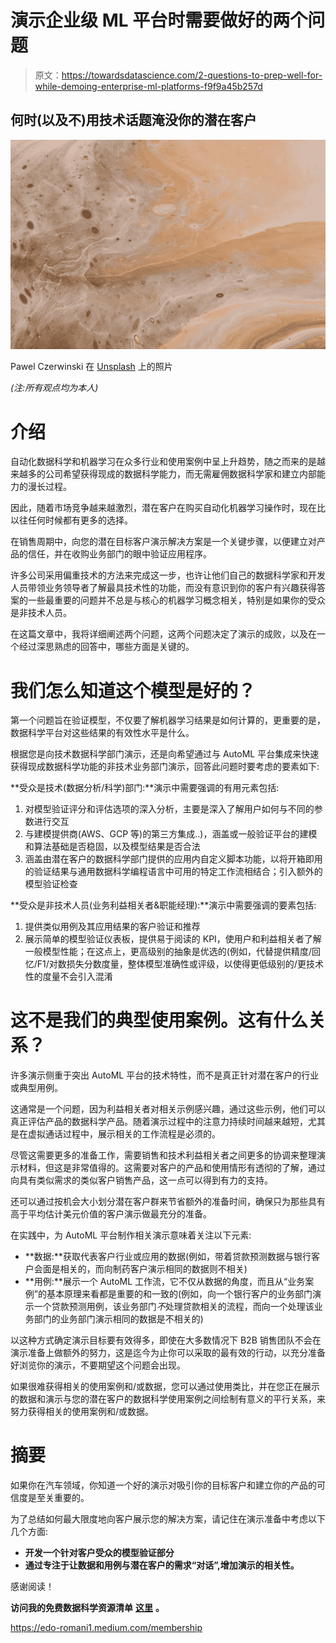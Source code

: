 # 演示企业级 ML 平台时需要做好的两个问题

> 原文：<https://towardsdatascience.com/2-questions-to-prep-well-for-while-demoing-enterprise-ml-platforms-f9f9a45b257d>

## 何时(以及不)用技术话题淹没你的潜在客户

![](img/2d923a6a086ca4b4479c2ffe909826d7.png)

Pawel Czerwinski 在 [Unsplash](https://unsplash.com?utm_source=medium&utm_medium=referral) 上的照片

*(注:所有观点均为本人)*

# 介绍

自动化数据科学和机器学习在众多行业和使用案例中呈上升趋势，随之而来的是越来越多的公司希望获得现成的数据科学能力，而无需雇佣数据科学家和建立内部能力的漫长过程。

因此，随着市场竞争越来越激烈，潜在客户在购买自动化机器学习操作时，现在比以往任何时候都有更多的选择。

在销售周期中，向您的潜在目标客户演示解决方案是一个关键步骤，以便建立对产品的信任，并在收购业务部门的眼中验证应用程序。

许多公司采用偏重技术的方法来完成这一步，也许让他们自己的数据科学家和开发人员带领业务领导者了解最具技术性的功能，而没有意识到你的客户有兴趣获得答案的一些最重要的问题并不总是与核心的机器学习概念相关，特别是如果你的受众是非技术人员。

在这篇文章中，我将详细阐述两个问题，这两个问题决定了演示的成败，以及在一个经过深思熟虑的回答中，哪些方面是关键的。

# 我们怎么知道这个模型是好的？

第一个问题旨在验证模型，不仅要了解机器学习结果是如何计算的，更重要的是，数据科学平台对这些结果的有效性水平是什么。

根据您是向技术数据科学部门演示，还是向希望通过与 AutoML 平台集成来快速获得现成数据科学功能的非技术业务部门演示，回答此问题时要考虑的要素如下:

**受众是技术(数据分析/科学)部门:**演示中需要强调的有用元素包括:

1.  对模型验证评分和评估选项的深入分析，主要是深入了解用户如何与不同的参数进行交互
2.  与建模提供商(AWS、GCP 等)的第三方集成..)，涵盖或一般验证平台的建模和算法基础是否稳固，以及模型结果是否合法
3.  涵盖由潜在客户的数据科学部门提供的应用内自定义脚本功能，以将开箱即用的验证结果与通用数据科学编程语言中可用的特定工作流相结合；引入额外的模型验证检查

**受众是非技术人员(业务利益相关者&职能经理):**演示中需要强调的要素包括:

1.  提供类似用例及其应用结果的客户验证和推荐
2.  展示简单的模型验证仪表板，提供易于阅读的 KPI，使用户和利益相关者了解一般模型性能；在这点上，更高级别的抽象是优选的(例如，代替提供精度/回忆/F1/对数损失分数度量，整体模型准确性或评级，以使得更低级别的/更技术性的度量不会引入混淆

# 这不是我们的典型使用案例。这有什么关系？

许多演示侧重于突出 AutoML 平台的技术特性，而不是真正针对潜在客户的行业或典型用例。

这通常是一个问题，因为利益相关者对相关示例感兴趣，通过这些示例，他们可以真正评估产品的数据科学产品。随着演示过程中的注意力持续时间越来越短，尤其是在虚拟通话过程中，展示相关的工作流程是必须的。

尽管这需要更多的准备工作，需要销售和技术利益相关者之间更多的协调来整理演示材料，但这是非常值得的。这需要对客户的产品和使用情形有透彻的了解，通过向具有类似需求的类似客户销售产品，这一点可以得到有力的支持。

还可以通过按机会大小划分潜在客户群来节省额外的准备时间，确保只为那些具有高于平均估计美元价值的客户演示做最充分的准备。

在实践中，为 AutoML 平台制作相关演示意味着关注以下元素:

*   **数据:**获取代表客户行业或应用的数据(例如，带着贷款预测数据与银行客户会面是相关的，而向制药客户演示相同的数据则不相关)
*   **用例:**展示一个 AutoML 工作流，它不仅从数据的角度，而且从“业务案例”的基本原理来看都是重要的和一致的(例如，向一个银行客户的业务部门演示一个贷款预测用例，该业务部门*不*处理贷款相关的流程，而向一个处理该业务部门的业务部门演示相同的数据是不相关的)

以这种方式确定演示目标要有效得多，即使在大多数情况下 B2B 销售团队不会在演示准备上做额外的努力，这是迄今为止你可以采取的最有效的行动，以充分准备好浏览你的演示，不要期望这个问题会出现。

如果很难获得相关的使用案例和/或数据，您可以通过使用类比，并在您正在展示的数据和演示与您的潜在客户的数据科学使用案例之间绘制有意义的平行关系，来努力获得相关的使用案例和/或数据。

# 摘要

如果你在汽车领域，你知道一个好的演示对吸引你的目标客户和建立你的产品的可信度是至关重要的。

为了总结如何最大限度地向客户展示您的解决方案，请记住在演示准备中考虑以下几个方面:

*   **开发一个针对客户受众的模型验证部分**
*   **通过专注于让数据和用例与潜在客户的需求“对话”,增加演示的相关性。**

感谢阅读！

**访问我的免费数据科学资源清单** [**这里**](https://landing.mailerlite.com/webforms/landing/k1n3r2) **。**

<https://edo-romani1.medium.com/membership> 
